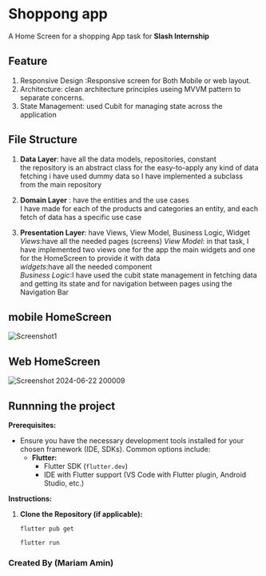 # Shoppong app

A Home Screen for a shopping App task for **Slash Internship**

## Feature

1. Responsive Design :Responsive screen for Both Mobile or web layout.
2. Architecture: clean architecture principles useing MVVM pattern to separate concerns.
3. State Management: used Cubit for managing state across the application

## File Structure

1. **Data Layer**: have all the data models, repositories, constant \
the repository is an abstract class for the easy-to-apply any kind of data fetching i have used dummy data so I have implemented a subclass from the main repository
2. **Domain Layer** : have the entities and the use cases\
I have made for each of the products and categories an entity, and each fetch of data has a specific use case

3. **Presentation Layer**: have Views, View Model, Business Logic, Widget\
*Views*:have all the needed pages (screens)
*View Model*: in that task, I have implemented two views one for the app the main widgets and one for the HomeScreen to provide it  with data\
*widgets*:have all the needed component\
*Business Logic*:I have used the cubit state management in fetching data and getting its state and for navigation between pages using the  Navigation Bar

## mobile HomeScreen

![Screenshot1](https://github.com/Mariam-Amin12/Slash_shoppingApp/assets/128838373/cc2410da-699e-4151-8d2b-3637e416e9f4)

## Web HomeScreen

![Screenshot 2024-06-22 200009](https://github.com/Mariam-Amin12/Slash_shoppingApp/assets/128838373/d7a62df1-9497-4438-af77-038862bf79b0)

## Runnning the project


**Prerequisites:**

- Ensure you have the necessary development tools installed for your chosen framework (IDE, SDKs). Common options include:
    - **Flutter:**
        - Flutter SDK (`flutter.dev`)
        - IDE with Flutter support (VS Code with Flutter plugin, Android Studio, etc.)


**Instructions:**

1. **Clone the Repository (if applicable):**

   ```
   flutter pub get

   flutter run
   ```

### Created By (Mariam Amin)

